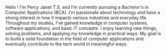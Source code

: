 Hello !
I'm Percy Janet T.S, and I'm currently pursuing a Bachelor's in Computer Applications (BCA). I'm passionate about technology and have a strong interest in how it impacts various industries and everyday life. Throughout my studies, I've gained knowledge in computer systems, software applications, and basic IT concepts. I enjoy learning new things, solving problems, and applying my knowledge in practical ways. My goal is to build a solid foundation in the field of computer applications and eventually contribute to the tech world in meaningful ways.

